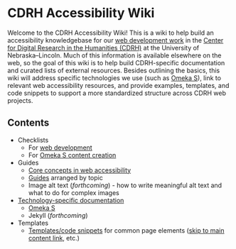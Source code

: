 # CDRH Accessibility Wiki

Welcome to the CDRH Accessibility Wiki! This is a wiki to help build an accessibility knowledgebase for our [web development work](https://github.com/cdrh/) in the [Center for Digital Research in the Humanities (CDRH)](https://cdrh.unl.edu/) at the University of Nebraska–Lincoln. Much of this information is available elsewhere on the web, so the goal of this wiki is to help build CDRH-specific documentation and curated lists of external resources. Besides outlining the basics, this wiki will address specific technologies we use (such as [Omeka S](technologies/Omeka-S.md)), link to relevant web accessibility resources, and provide examples, templates, and code snippets to support a more standardized structure across CDRH web projects.

## Contents

- Checklists
  - For [web development](/Checklists)
  - For [Omeka S content creation](/Technologies/Omeka-S/1-Omeka-S.md)
 - Guides
   - [Core concepts in web accessibility](/Core-Concepts.md)
   - [Guides](/Topics) arranged by topic
   - Image alt text (_forthcoming_) - how to write meaningful alt text and what to do for complex images
- [Technology-specific documentation](/Technologies)
  - [Omeka S](/Technologies/Omeka-S)
  - Jekyll (_forthcoming_)
- Templates
  - [Templates/code snippets](/Templates) for common page elements ([skip to main content link](/Templates/Skip-to-Main-Content-link-and-CSS.md), etc.)
